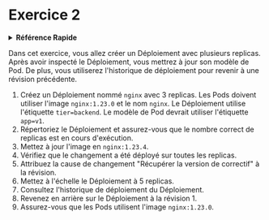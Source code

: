 # Exercice 2

<details>
<summary><b>Référence Rapide</b></summary>
<p>

* Espace de noms : `default`<br>
* Documentation : [Déploiements](https://kubernetes.io/docs/concepts/workloads/controllers/deployment/), [Replicas](https://kubernetes.io/docs/concepts/workloads/controllers/replicaset/), [Pods](https://kubernetes.io/docs/concepts/workloads/pods/)

</p>
</details>

Dans cet exercice, vous allez créer un Déploiement avec plusieurs replicas. Après avoir inspecté le Déploiement, vous mettrez à jour son modèle de Pod. De plus, vous utiliserez l'historique de déploiement pour revenir à une révision précédente.


1. Créez un Déploiement nommé `nginx` avec 3 replicas. Les Pods doivent utiliser l'image `nginx:1.23.0` et le nom `nginx`. Le Déploiement utilise l'étiquette `tier=backend`. Le modèle de Pod devrait utiliser l'étiquette `app=v1`.
2. Répertoriez le Déploiement et assurez-vous que le nombre correct de replicas est en cours d'exécution.
3. Mettez à jour l'image en `nginx:1.23.4`.
4. Vérifiez que le changement a été déployé sur toutes les replicas.
5. Attribuez la cause de changement "Récupérer la version de correctif" à la révision.
6. Mettez à l'échelle le Déploiement à 5 replicas.
7. Consultez l'historique de déploiement du Déploiement.
8. Revenez en arrière sur le Déploiement à la révision 1.
9. Assurez-vous que les Pods utilisent l'image `nginx:1.23.0`.